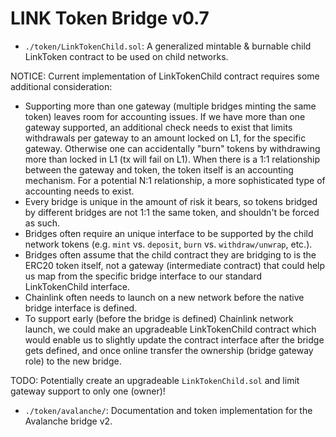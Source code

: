 # LINK Token Bridge v0.7

- `./token/LinkTokenChild.sol`: A generalized mintable & burnable child LinkToken contract to be used on child networks.

NOTICE: Current implementation of LinkTokenChild contract requires some additional consideration:

- Supporting more than one gateway (multiple bridges minting the same token) leaves room for accounting issues.
  If we have more than one gateway supported, an additional check needs to exist that limits withdrawals per
  gateway to an amount locked on L1, for the specific gateway. Otherwise one can accidentally "burn" tokens
  by withdrawing more than locked in L1 (tx will fail on L1). When there is a 1:1 relationship between the
  gateway and token, the token itself is an accounting mechanism. For a potential N:1 relationship, a more
  sophisticated type of accounting needs to exist.
- Every bridge is unique in the amount of risk it bears, so tokens bridged by different bridges are not 1:1
  the same token, and shouldn't be forced as such.
- Bridges often require an unique interface to be supported by the child network tokens
  (e.g. `mint` vs. `deposit`, `burn` vs. `withdraw/unwrap`, etc.).
- Bridges often assume that the child contract they are bridging to is the ERC20 token itself, not a gateway
  (intermediate contract) that could help us map from the specific bridge interface to our standard
  LinkTokenChild interface.
- Chainlink often needs to launch on a new network before the native bridge interface is defined.
- To support early (before the bridge is defined) Chainlink network launch, we could make an upgradeable
  LinkTokenChild contract which would enable us to slightly update the contract interface after the bridge
  gets defined, and once online transfer the ownership (bridge gateway role) to the new bridge.

TODO: Potentially create an upgradeable `LinkTokenChild.sol` and limit gateway support to only one (owner)!

- `./token/avalanche/`: Documentation and token implementation for the Avalanche bridge v2.
